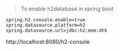 > To enable h2database in spring boot
```
spring.h2.console.enable=true
spring.datasource.platform=h2
spring.datasource.url=jdbc:h2:mem:dtk
```


http://localhost:8080/h2-console
